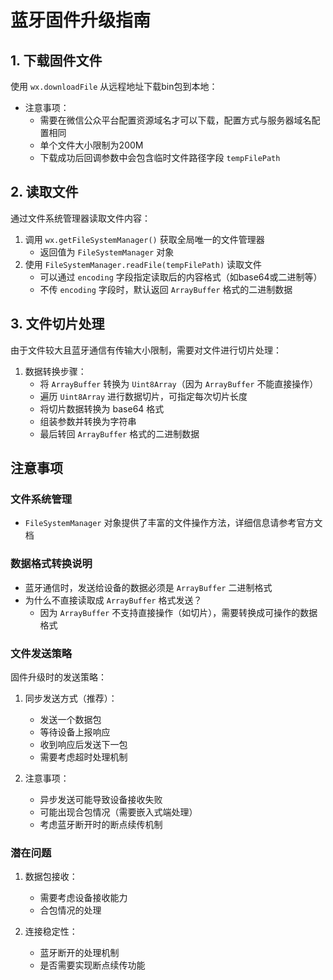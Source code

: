 # 蓝牙固件升级指南

## 1. 下载固件文件
使用 `wx.downloadFile` 从远程地址下载bin包到本地：

- 注意事项：
  - 需要在微信公众平台配置资源域名才可以下载，配置方式与服务器域名配置相同
  - 单个文件大小限制为200M
  - 下载成功后回调参数中会包含临时文件路径字段 `tempFilePath`

## 2. 读取文件
通过文件系统管理器读取文件内容：

1. 调用 `wx.getFileSystemManager()` 获取全局唯一的文件管理器
   - 返回值为 `FileSystemManager` 对象
2. 使用 `FileSystemManager.readFile(tempFilePath)` 读取文件
   - 可以通过 `encoding` 字段指定读取后的内容格式（如base64或二进制等）
   - 不传 `encoding` 字段时，默认返回 `ArrayBuffer` 格式的二进制数据

## 3. 文件切片处理
由于文件较大且蓝牙通信有传输大小限制，需要对文件进行切片处理：

1. 数据转换步骤：
   - 将 `ArrayBuffer` 转换为 `Uint8Array`（因为 `ArrayBuffer` 不能直接操作）
   - 遍历 `Uint8Array` 进行数据切片，可指定每次切片长度
   - 将切片数据转换为 base64 格式
   - 组装参数并转换为字符串
   - 最后转回 `ArrayBuffer` 格式的二进制数据

## 注意事项

### 文件系统管理
- `FileSystemManager` 对象提供了丰富的文件操作方法，详细信息请参考官方文档

### 数据格式转换说明
- 蓝牙通信时，发送给设备的数据必须是 `ArrayBuffer` 二进制格式
- 为什么不直接读取成 `ArrayBuffer` 格式发送？
  - 因为 `ArrayBuffer` 不支持直接操作（如切片），需要转换成可操作的数据格式

### 文件发送策略
固件升级时的发送策略：

1. 同步发送方式（推荐）：
   - 发送一个数据包
   - 等待设备上报响应
   - 收到响应后发送下一包
   - 需要考虑超时处理机制

2. 注意事项：
   - 异步发送可能导致设备接收失败
   - 可能出现合包情况（需要嵌入式端处理）
   - 考虑蓝牙断开时的断点续传机制

### 潜在问题
1. 数据包接收：
   - 需要考虑设备接收能力
   - 合包情况的处理
   
2. 连接稳定性：
   - 蓝牙断开的处理机制
   - 是否需要实现断点续传功能
